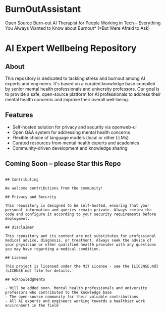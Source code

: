 # BurnOutAssistant
Open Source Burn-out AI Therapist for People Working in Tech – Everything You Always Wanted to Know about Burnout*
(*But Were Afraid to Ask) 

# AI Expert Wellbeing Repository

## About

This repository is dedicated to tackling stress and burnout among AI experts and engineers. It's based on a curated knowledge base compiled by senior mental health professionals and university professors. Our goal is to provide a safe, open-source platform for AI professionals to address their mental health concerns and improve their overall well-being.

## Features

- Self-hosted solution for privacy and security via openweb-ui
- Open Q&A system for addressing mental health concerns
- Flexible choice of language models (local or other LLMs)
- Curated resources from mental health experts and academics
- Community-driven development and knowledge sharing

## Coming Soon – please Star this Repo


```

## Contributing

We welcome contributions from the community!

## Privacy and Security

This repository is designed to be self-hosted, ensuring that your personal information and queries remain private. Always review the code and configure it according to your security requirements before deployment.

## Disclaimer

This repository and its content are not substitutes for professional medical advice, diagnosis, or treatment. Always seek the advice of your physician or other qualified health provider with any questions you may have regarding a medical condition.

## License

This project is licensed under the MIT License - see the [LICENSE.md](LICENSE.md) file for details.

## Acknowledgments

- Will be added soon. Mental health professionals and university professors who contributed to the knowledge base
- The open-source community for their valuable contributions
- All AI experts and engineers working towards a healthier work environment in the field


